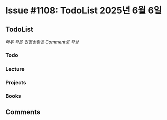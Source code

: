 # Issue #1108: TodoList 2025년 6월 6일

## TodoList

*매우 작은 진행상황은 Comment로 작성*

### Todo  

### Lecture

### Projects

### Books


## Comments

